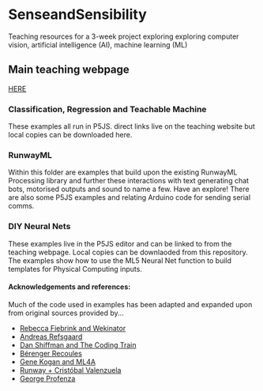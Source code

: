 # SenseandSensibility
Teaching resources for a 3-week project exploring  exploring computer vision, artificial intelligence (AI), machine learning (ML)

## Main teaching webpage 
[HERE](https://j3nsykes.github.io/)

### Classification, Regression and Teachable Machine
These  examples all run in P5JS. direct links live on the teaching website but local copies can be downloaded here. 

### RunwayML
Within this folder are examples that build upon the existing RunwayML Processing library and further these interactions with text generating chat bots, motorised outputs and sound to name a few. Have an explore!
There are also some P5JS examples and relating Arduino code for sending serial comms. 

### DIY Neural Nets
These examples live  in the P5JS editor and can be linked to from the teaching webpage. Local copies can be downlaoded from this repository. The examples show how to use the ML5 Neural Net function to build templates for Physical Computing inputs. 

#### Acknowledgements and references:
Much of the code used in examples has been adapted and expanded upon from original sources provided by...
* [Rebecca Fiebrink and Wekinator](http://www.wekinator.org/examples/)
* [Andreas Refsgaard](https://github.com/AndreasRef)
* [Dan Shiffman and The Coding Train](https://thecodingtrain.com/learning/ml5/)
* [Bérenger Recoules](https://github.com/b2renger/workshop_ml_PCD2019)
* [Gene Kogan and ML4A](https://ml4a.github.io/demos/) 
* [Runway + Cristóbal Valenzuela](https://runwayapp.ai/)
* [George Profenza](https://github.com/orgicus)
